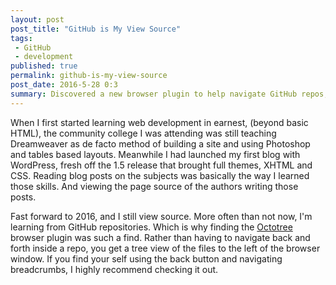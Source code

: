 ```yaml
---
layout: post
post_title: "GitHub is My View Source"
tags:
 - GitHub
 - development
published: true
permalink: github-is-my-view-source
post_date: 2016-5-28 0:3
summary: Discovered a new browser plugin to help navigate GitHub repos, my main source of learning these days.
---
```

When I first started learning web development in earnest, (beyond basic HTML), the community college I was attending was still teaching Dreamweaver as de facto method of building a site and using Photoshop and tables based layouts. Meanwhile I had launched my first blog with WordPress, fresh off the 1.5 release that brought full themes, XHTML and CSS. Reading blog posts on the subjects was basically the way I learned those skills. And viewing the page source of the authors writing those posts.

Fast forward to 2016, and I still view source. More often than not now, I'm learning from GitHub repositories. Which is why finding the [Octotree](https://github.com/buunguyen/octotree) browser plugin was such a find. Rather than having to navigate back and forth inside a repo, you get a tree view of the files to the left of the browser window. If you find your self using the back button and navigating breadcrumbs, I highly recommend checking it out.

<a href="https://brid.gy/publish/twitter"></a>
